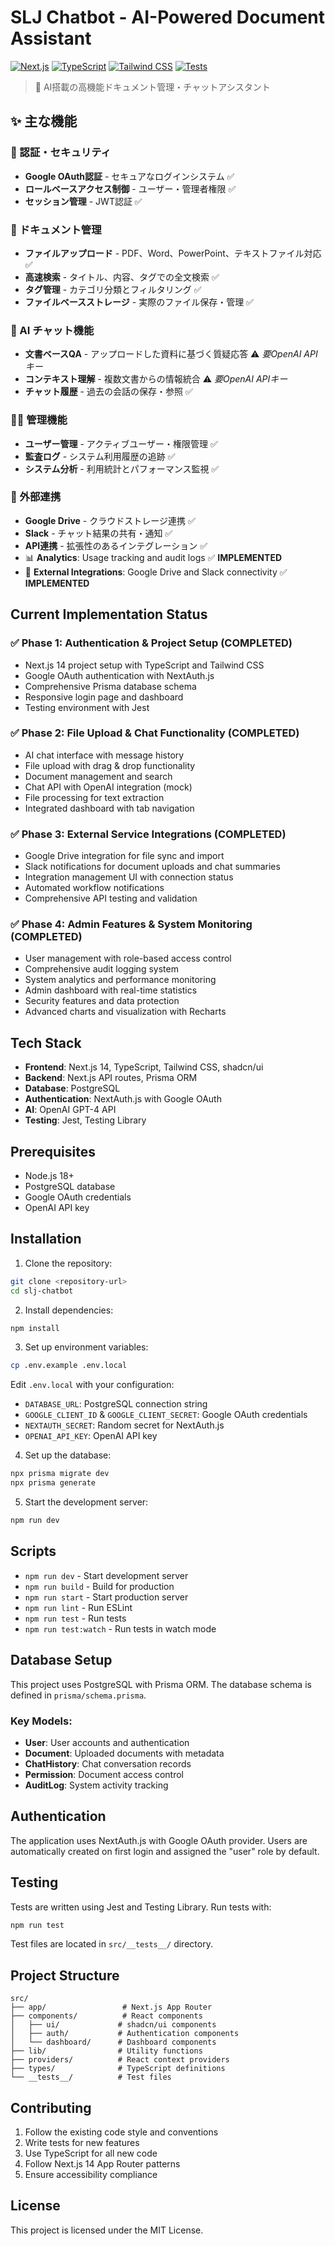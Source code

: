 # SLJ Chatbot - AI-Powered Document Assistant

[![Next.js](https://img.shields.io/badge/Next.js-14-black)](https://nextjs.org/)
[![TypeScript](https://img.shields.io/badge/TypeScript-5.0-blue)](https://www.typescriptlang.org/)
[![Tailwind CSS](https://img.shields.io/badge/Tailwind_CSS-3.0-38B2AC)](https://tailwindcss.com/)
[![Tests](https://img.shields.io/badge/Tests-Passing-green.svg)](README.md)

> 🤖 AI搭載の高機能ドキュメント管理・チャットアシスタント

## ✨ 主な機能

### 🔐 認証・セキュリティ
- **Google OAuth認証** - セキュアなログインシステム ✅
- **ロールベースアクセス制御** - ユーザー・管理者権限 ✅
- **セッション管理** - JWT認証 ✅

### 📁 ドキュメント管理
- **ファイルアップロード** - PDF、Word、PowerPoint、テキストファイル対応 ✅
- **高速検索** - タイトル、内容、タグでの全文検索 ✅
- **タグ管理** - カテゴリ分類とフィルタリング ✅
- **ファイルベースストレージ** - 実際のファイル保存・管理 ✅

### 🤖 AI チャット機能
- **文書ベースQA** - アップロードした資料に基づく質疑応答 ⚠️ *要OpenAI APIキー*
- **コンテキスト理解** - 複数文書からの情報統合 ⚠️ *要OpenAI APIキー*
- **チャット履歴** - 過去の会話の保存・参照 ✅

### 👨‍💼 管理機能
- **ユーザー管理** - アクティブユーザー・権限管理 ✅
- **監査ログ** - システム利用履歴の追跡 ✅
- **システム分析** - 利用統計とパフォーマンス監視 ✅

### 🔗 外部連携
- **Google Drive** - クラウドストレージ連携 ✅
- **Slack** - チャット結果の共有・通知 ✅
- **API連携** - 拡張性のあるインテグレーション ✅
- 📊 **Analytics**: Usage tracking and audit logs ✅ **IMPLEMENTED**
- 🔗 **External Integrations**: Google Drive and Slack connectivity ✅ **IMPLEMENTED**

## Current Implementation Status

### ✅ Phase 1: Authentication & Project Setup (COMPLETED)
- Next.js 14 project setup with TypeScript and Tailwind CSS
- Google OAuth authentication with NextAuth.js
- Comprehensive Prisma database schema
- Responsive login page and dashboard
- Testing environment with Jest

### ✅ Phase 2: File Upload & Chat Functionality (COMPLETED)
- AI chat interface with message history
- File upload with drag & drop functionality
- Document management and search
- Chat API with OpenAI integration (mock)
- File processing for text extraction
- Integrated dashboard with tab navigation

### ✅ Phase 3: External Service Integrations (COMPLETED)
- Google Drive integration for file sync and import
- Slack notifications for document uploads and chat summaries  
- Integration management UI with connection status
- Automated workflow notifications
- Comprehensive API testing and validation

### ✅ Phase 4: Admin Features & System Monitoring (COMPLETED)
- User management with role-based access control
- Comprehensive audit logging system
- System analytics and performance monitoring
- Admin dashboard with real-time statistics
- Security features and data protection
- Advanced charts and visualization with Recharts

## Tech Stack

- **Frontend**: Next.js 14, TypeScript, Tailwind CSS, shadcn/ui
- **Backend**: Next.js API routes, Prisma ORM
- **Database**: PostgreSQL
- **Authentication**: NextAuth.js with Google OAuth
- **AI**: OpenAI GPT-4 API
- **Testing**: Jest, Testing Library

## Prerequisites

- Node.js 18+ 
- PostgreSQL database
- Google OAuth credentials
- OpenAI API key

## Installation

1. Clone the repository:
```bash
git clone <repository-url>
cd slj-chatbot
```

2. Install dependencies:
```bash
npm install
```

3. Set up environment variables:
```bash
cp .env.example .env.local
```

Edit `.env.local` with your configuration:
- `DATABASE_URL`: PostgreSQL connection string
- `GOOGLE_CLIENT_ID` & `GOOGLE_CLIENT_SECRET`: Google OAuth credentials
- `NEXTAUTH_SECRET`: Random secret for NextAuth.js
- `OPENAI_API_KEY`: OpenAI API key

4. Set up the database:
```bash
npx prisma migrate dev
npx prisma generate
```

5. Start the development server:
```bash
npm run dev
```

## Scripts

- `npm run dev` - Start development server
- `npm run build` - Build for production
- `npm run start` - Start production server
- `npm run lint` - Run ESLint
- `npm run test` - Run tests
- `npm run test:watch` - Run tests in watch mode

## Database Setup

This project uses PostgreSQL with Prisma ORM. The database schema is defined in `prisma/schema.prisma`.

### Key Models:
- **User**: User accounts and authentication
- **Document**: Uploaded documents with metadata
- **ChatHistory**: Chat conversation records
- **Permission**: Document access control
- **AuditLog**: System activity tracking

## Authentication

The application uses NextAuth.js with Google OAuth provider. Users are automatically created on first login and assigned the "user" role by default.

## Testing

Tests are written using Jest and Testing Library. Run tests with:

```bash
npm run test
```

Test files are located in `src/__tests__/` directory.

## Project Structure

```
src/
├── app/                 # Next.js App Router
├── components/          # React components
│   ├── ui/             # shadcn/ui components
│   ├── auth/           # Authentication components
│   └── dashboard/      # Dashboard components
├── lib/                # Utility functions
├── providers/          # React context providers
├── types/              # TypeScript definitions
└── __tests__/          # Test files
```

## Contributing

1. Follow the existing code style and conventions
2. Write tests for new features
3. Use TypeScript for all new code
4. Follow Next.js 14 App Router patterns
5. Ensure accessibility compliance

## License

This project is licensed under the MIT License.
